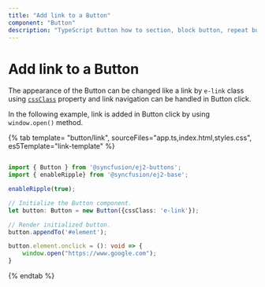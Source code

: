 ```yaml
---
title: "Add link to a Button"
component: "Button"
description: "TypeScript Button how to section, block button, repeat button, tooltip for Button, customization of button appearance, input and anchor elements."
---
```


# Add link to a Button

The appearance of the Button can be changed like a link by `e-link` class using [`cssClass`](../../api/button#cssclass)
property and link navigation can be handled in Button click.

In the following example, link is added in Button click by using `window.open()` method.

{% tab template= "button/link", sourceFiles="app.ts,index.html,styles.css", es5Template="link-template" %}

```typescript

import { Button } from '@syncfusion/ej2-buttons';
import { enableRipple} from '@syncfusion/ej2-base';

enableRipple(true);

// Initialize the Button component.
let button: Button = new Button({cssClass: 'e-link'});

// Render initialized button.
button.appendTo('#element');

button.element.onclick = (): void => {
    window.open("https://www.google.com");
}

```

{% endtab %}